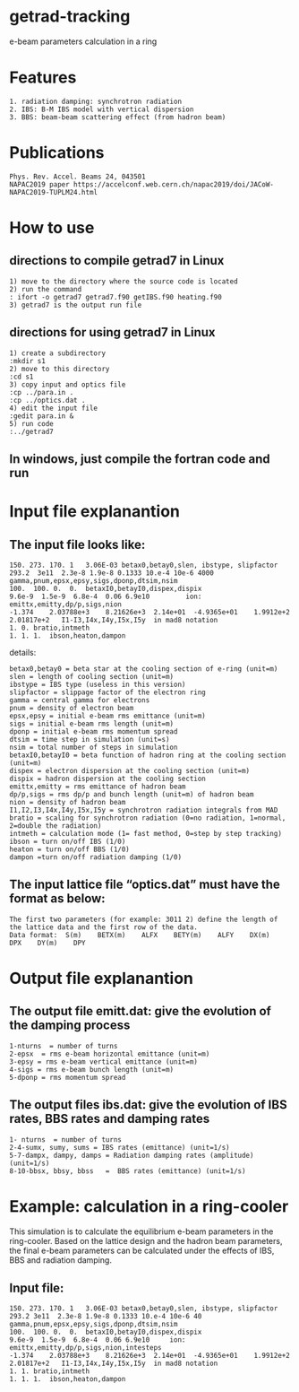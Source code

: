 # getrad-tracking
e-beam parameters calculation in a ring

# Features
    1. radiation damping: synchrotron radiation
    2. IBS: B-M IBS model with vertical dispersion
    3. BBS: beam-beam scattering effect (from hadron beam) 


# Publications
    Phys. Rev. Accel. Beams 24, 043501
    NAPAC2019 paper https://accelconf.web.cern.ch/napac2019/doi/JACoW-NAPAC2019-TUPLM24.html

# How to use
## directions to compile getrad7 in Linux
    1) move to the directory where the source code is located
    2) run the command
    : ifort -o getrad7 getrad7.f90 getIBS.f90 heating.f90
    3) getrad7 is the output run file


## directions for using getrad7 in Linux
    1) create a subdirectory
    :mkdir s1
    2) move to this directory
    :cd s1
    3) copy input and optics file 
    :cp ../para.in .
    :cp ../optics.dat .
    4) edit the input file
    :gedit para.in &
    5) run code
    :../getrad7 

## In windows, just compile the fortran code and run


# Input file explanantion

## The input file looks like:
    150. 273. 170. 1   3.06E-03 betax0,betay0,slen, ibstype, slipfactor  
    293.2  3e11  2.3e-8 1.9e-8 0.1333 10.e-4 10e-6 4000   gamma,pnum,epsx,epsy,sigs,dponp,dtsim,nsim
    100.  100. 0.  0.  betaxI0,betayI0,dispex,dispix
    9.6e-9  1.5e-9  6.8e-4  0.06 6.9e10 		ion: emittx,emitty,dp/p,sigs,nion
    -1.374    2.03788e+3    8.21626e+3  2.14e+01  -4.9365e+01    1.9912e+2  2.01817e+2   I1-I3,I4x,I4y,I5x,I5y  in mad8 notation
    1. 0. bratio,intmeth
    1. 1. 1.  ibson,heaton,dampon

details:

    betax0,betay0 = beta star at the cooling section of e-ring (unit=m)
    slen = length of cooling section (unit=m)
    ibstype = IBS type (useless in this version)
    slipfactor = slippage factor of the electron ring  
    gamma = central gamma for electrons
    pnum = density of electron beam
    epsx,epsy = initial e-beam rms emittance (unit=m)
    sigs = initial e-beam rms length (unit=m)
    dponp = initial e-beam rms momentum spread 
    dtsim = time step in simulation (unit=s)
    nsim = total number of steps in simulation
    betaxI0,betayI0 = beta function of hadron ring at the cooling section (unit=m)
    dispex = electron dispersion at the cooling section (unit=m)
    dispix = hadron dispersion at the cooling section
    emittx,emitty = rms emittance of hadron beam 
    dp/p,sigs = rms dp/p and bunch length (unit=m) of hadron beam 
    nion = density of hadron beam 
    I1,I2,I3,I4x,I4y,I5x,I5y = synchrotron radiation integrals from MAD
    bratio = scaling for synchrotron radiation (0=no radiation, 1=normal, 2=double the radiation)
    intmeth = calculation mode (1= fast method, 0=step by step tracking)
    ibson = turn on/off IBS (1/0)
    heaton = turn on/off BBS (1/0)
    dampon =turn on/off radiation damping (1/0)


## The input lattice file “optics.dat” must have the format as below:
    The first two parameters (for example: 3011 2) define the length of the lattice data and the first row of the data.
    Data format:  S(m)    BETX(m)    ALFX    BETY(m)    ALFY    DX(m)    DPX    DY(m)    DPY 




# Output file explanantion
## The output file emitt.dat: give the evolution of the damping process
    1-nturns  = number of turns
    2-epsx  = rms e-beam horizontal emittance (unit=m)
    3-epsy = rms e-beam vertical emittance (unit=m)
    4-sigs = rms e-beam bunch length (unit=m)
    5-dponp = rms momentum spread


## The output files ibs.dat: give the evolution of IBS rates, BBS rates and damping rates
    1- nturns  = number of turns
    2-4-sumx, sumy, sums = IBS rates (emittance) (unit=1/s)
    5-7-dampx, dampy, damps = Radiation damping rates (amplitude) (unit=1/s)
    8-10-bbsx, bbsy, bbss   =  BBS rates (emittance) (unit=1/s) 



# Example: calculation in a ring-cooler

This simulation is to calculate the equilibrium e-beam parameters in the ring-cooler. Based on the lattice design and the hadron beam parameters, the final e-beam parameters can be calculated under the effects of IBS, BBS and radiation damping.

## Input file:
    150. 273. 170. 1   3.06E-03 betax0,betay0,slen, ibstype, slipfactor  
    293.2 3e11  2.3e-8 1.9e-8 0.1333 10.e-4 10e-6 40   gamma,pnum,epsx,epsy,sigs,dponp,dtsim,nsim
    100.  100. 0.  0.  betaxI0,betayI0,dispex,dispix
    9.6e-9  1.5e-9  6.8e-4  0.06 6.9e10 	ion: emittx,emitty,dp/p,sigs,nion,intesteps
    -1.374    2.03788e+3    8.21626e+3  2.14e+01  -4.9365e+01    1.9912e+2  2.01817e+2   I1-I3,I4x,I4y,I5x,I5y  in mad8 notation
    1. 1. bratio,intmeth
    1. 1. 1.  ibson,heaton,dampon
    




